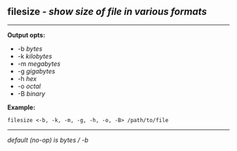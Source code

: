 ‎
=

## filesize - *show size of file in various formats*

---------------------------------------------

**Output opts:**

- -b *bytes*
- -k *kilobytes*
- -m *megabytes*
- -g *gigabytes*
- -h *hex*
- -o *octal*
- -B *binary*

**Example:**

    filesize <-b, -k, -m, -g, -h, -o, -B> /path/to/file

------------------------------------------------------
*default (no-op) is bytes / -b*
